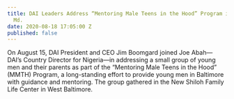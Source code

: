 ```yaml
---
title: DAI Leaders Address “Mentoring Male Teens in the Hood” Program in Baltimore,
  Md.
date: 2020-08-18 17:05:00 Z
published: false
---
```


On August 15, DAI President and CEO Jim Boomgard joined Joe Abah—DAI’s Country Director for Nigeria—in addressing a small group of young men and their parents as part of the “Mentoring Male Teens in the Hood” (MMTH) Program, a long-standing effort to provide young men in Baltimore with guidance and mentoring. The group gathered in the New Shiloh Family Life Center in West Baltimore.

